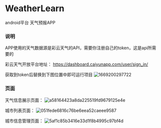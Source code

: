 # WeatherLearn
android平台 天气预报APP

### 说明
APP使用的天气数据源是彩云天气的API，需要你注册自己的token，这是api所需要的

彩云天气开放平台地址：
https://dashboard.caiyunapp.com/user/sign_in/

获取到token后替换到下图位置中即可运行项目
![1669200297722](https://user-images.githubusercontent.com/60261425/203527527-276e0efd-b4aa-4674-896e-bdad0bd89f6e.png)

### 页面
天气信息展示页面：
![a58164423a8da225519fd9679125e4e](https://user-images.githubusercontent.com/60261425/203526879-00bc6a5d-ec81-4912-b6f9-1323ab0537fc.jpg)

城市列表页面：
![051fede6816c76be6eea52caeee9587](https://user-images.githubusercontent.com/60261425/203527147-ca8df114-402a-4efd-ba76-7b395c83ac48.jpg)

城市信息管理页面：
![5af1c85b3416e33d1f8b4995c97bf4d](https://user-images.githubusercontent.com/60261425/203527199-b41e66cb-b7ad-481d-bab0-34ca4c3d1071.jpg)
